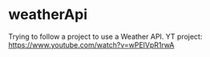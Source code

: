 # weatherApi
Trying to follow a project to use a Weather API. YT project: https://www.youtube.com/watch?v=wPElVpR1rwA
